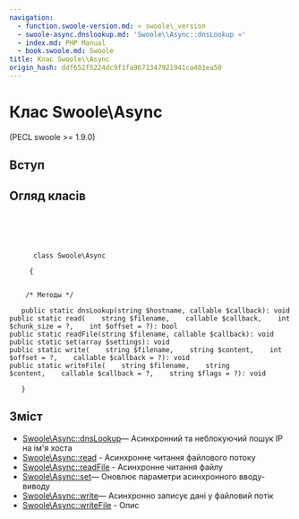 ```yaml
---
navigation:
  - function.swoole-version.md: « swoole\_version
  - swoole-async.dnslookup.md: 'Swoole\\Async::dnsLookup »'
  - index.md: PHP Manual
  - book.swoole.md: Swoole
title: Клас Swoole\\Async
origin_hash: ddf652f5224dc9f1fa9671347921941ca401ea50
---
```

# Клас Swoole\\Async

(PECL swoole >= 1.9.0)

## Вступ

## Огляд класів

```classsynopsis



    
     
      class Swoole\Async
     
     {


    /* Методы */
    
   public static dnsLookup(string $hostname, callable $callback): void
public static read(    string $filename,    callable $callback,    int $chunk_size = ?,    int $offset = ?): bool
public static readFile(string $filename, callable $callback): void
public static set(array $settings): void
public static write(    string $filename,    string $content,    int $offset = ?,    callable $callback = ?): void
public static writeFile(    string $filename,    string $content,    callable $callback = ?,    string $flags = ?): void

   }
```

## Зміст

-   [Swoole\\Async::dnsLookup](swoole-async.dnslookup.md)— Асинхронний та неблокуючий пошук IP на ім'я хоста
-   [Swoole\\Async::read](swoole-async.read.md) \- Асинхронне читання файлового потоку
-   [Swoole\\Async::readFile](swoole-async.readfile.md) \- Асинхронне читання файлу
-   [Swoole\\Async::set](swoole-async.set.md)— Оновлює параметри асинхронного вводу-виводу
-   [Swoole\\Async::write](swoole-async.write.md)— Асинхронно записує дані у файловий потік
-   [Swoole\\Async::writeFile](swoole-async.writefile.md) \- Опис
